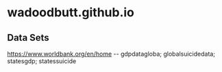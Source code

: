# wadoodbutt.github.io
## Data Sets
https://www.worldbank.org/en/home -- gdpdatagloba; globalsuicidedata; statesgdp; statessuicide

